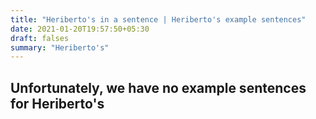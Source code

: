 ```yaml
---
title: "Heriberto's in a sentence | Heriberto's example sentences"
date: 2021-01-20T19:57:50+05:30
draft: falses
summary: "Heriberto's"
---
```

## Unfortunately, we have no example sentences for Heriberto's                 
